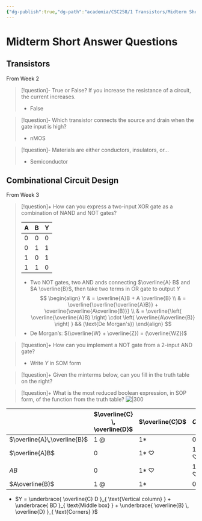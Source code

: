 ```yaml
---
{"dg-publish":true,"dg-path":"academia/CSC258/1 Transistors/Midterm Short Answer Questions.md","permalink":"/academia/csc-258/1-transistors/midterm-short-answer-questions/","tags":["lecture","note","university"],"created":"2025-01-13T13:17:36.138-05:00","updated":"2025-01-23T21:08:45.648-05:00"}
---
```



# Midterm Short Answer Questions

## Transistors

From Week 2

> [!question]- True or False? If you increase the resistance of a circuit, the current increases.
> - False

> [!question]- Which transistor connects the source and drain when the gate input is high?
> - nMOS

> [!question]- Materials are either conductors, insulators, or…
> - Semiconductor

## Combinational Circuit Design

From Week 3

> [!question]+ How can you express a two-input XOR gate as a combination of NAND and NOT gates?
>
> | A   | B   | Y   |
> | --- | --- | --- |
> | 0   | 0   | 0   |
> | 0   | 1   | 1   |
> | 1   | 0   | 1   |
> | 1   | 1   | 0   |
>
> - Two NOT gates, two AND ands connecting $\overline{A} B$ and $A \overline{B}$, then take two terms in OR gate to output $Y$
>     $$
>     \begin{align}
>     Y & = \overline{A}B + A \overline{B} \\
>      & = \overline{\overline{\overline{A}B}} + \overline{\overline{A\overline{B}}} \\
>      & = \overline{\left( \overline{\overline{A}B} \right) \cdot \left( \overline{A\overline{B}} \right) } && (\text{De Morgan's})
>     \end{align}
>     $$
> - De Morgan’s: $(\overline{W} + \overline{Z}) = (\overline{WZ})$

> [!question]+ How can you implement a NOT gate from a 2-input AND gate?
> - Write $Y$ in SOM form

> [!question]+ Given the minterms below, can you fill in the truth table on the right?

> [!question]+ What is the most reduced boolean expression, in SOP form, of the function from the truth table?
> ![|300](https://i.imgur.com/Xq3rbLo.jpeg)

|                              | $\overline{C} \, \overline{D}$ | $\overline{C}D$ | $CD$           | $C \overline{D}$ |
| ---------------------------- | ------------------------------ | --------------- | -------------- | ---------------- |
| $\overline{A}\,\overline{B}$ | 1 @                            | 1*              | 0              | 1 @              |
| $\overline{A}B$              | 0                              | 1* $\heartsuit$ | 1 $\heartsuit$ | 0                |
| $AB$                         | 0                              | 1* $\heartsuit$ | 1 $\heartsuit$ | 0                |
| $A\overline{B}$              | 1 @                            | 1*              | 0              | 1 @              |

- $Y = \underbrace{ \overline{C} D }_{ \text{Vertical column} } + \underbrace{ BD }_{ \text{Middle box} } + \underbrace{ \overline{B} \, \overline{D} }_{ \text{Corners} }$
